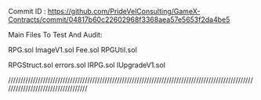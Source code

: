 
Commit ID : https://github.com/PrideVelConsulting/GameX-Contracts/commit/04817b60c22602968f3368aea57e5653f2da4be5

Main Files To Test And Audit:

RPG.sol 
ImageV1.sol
Fee.sol
RPGUtil.sol

RPGStruct.sol
errors.sol
IRPG.sol
IUpgradeV1.sol


///////////////////////////////////////////////////////////////////////////////////////////////////////////////////////////////////




